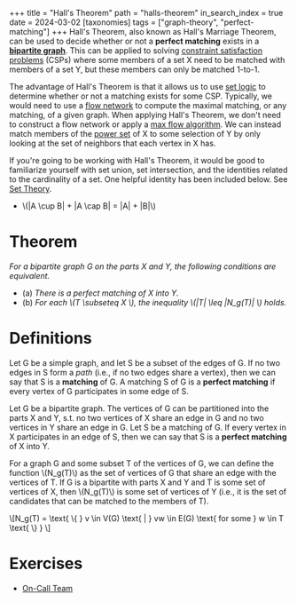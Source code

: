 +++
title = "Hall's Theorem"
path = "halls-theorem"
in_search_index = true
date = 2024-03-02
[taxonomies]
tags = ["graph-theory", "perfect-matching"]
+++
Hall's Theorem, also known as Hall's Marriage Theorem, can be used to decide whether or not a **perfect matching** exists in a **[bipartite graph](@/_theory/bipartite_graph.md)**. This can be  applied to solving [constraint satisfaction problems](@/_theory/constraint_satisfaction_problem.md) (CSPs) where some members of a set X  need to be matched with members of a set Y, but these members can only be matched 1-to-1. 

The advantage of Hall's Theorem is that it allows us to use [set logic](@/_theory/set_theory.md) to determine whether or not a matching exists for some CSP. Typically, we would need to use a [flow network](@/_data_structures/flow_network.md) to compute the maximal matching, or any matching, of a given graph. When applying Hall's Theorem, we don't need to construct a flow network or apply a [max flow algorithm](@/_algorithms/maximum_flow.md). We can instead match members of the [power set](@/_theory/set_theory.md#power-set) of X to some selection of Y by only looking at the set of neighbors that each vertex in X has.

If you're going to be working with Hall's Theorem, it would be good to
familiarize yourself with set union, set intersection, and the identities
related to the cardinality of a set. One helpful identity has been included
below. See [Set Theory](@/_theory/set_theory.md).

- \\(|A \cup B| + |A \cap B| = |A| + |B|\\)


# Theorem

_For a bipartite graph G on the parts X and Y, the following conditions are
equivalent._

- (a) _There is a perfect matching of X into Y._
- (b) _For each \\(T \subseteq X \\), the inequality \\(|T| \leq |N_g(T)| \\) holds._

# Definitions

Let G be a simple graph, and let S be a subset of the edges of G. If no two
edges in S form a _path_ (i.e., if no two edges share a vertex), then we can say
that S is a **matching** of G. A matching S of G is a **perfect matching** if
every vertex of G participates in some edge of S.

Let G be a bipartite graph. The vertices of G can be partitioned into the parts
X and Y, s.t. no two vertices of X share an edge in G and no two vertices in Y
share an edge in G. Let S be a matching of G. If every vertex in X participates
in an edge of S, then we can say that S is a **perfect matching** of X into Y.

For a graph G and some subset T of the vertices of G, we can define the function
\\(N_g(T)\\) as the set of vertices of G that share an edge with the vertices of
T. If G is a bipartite with parts X and Y and T is some set of vertices of X,
then \\(N_g(T)\\) is some set of vertices of Y (i.e., it is the set of
candidates that can be matched to the members of T).

\\[N_g(T) = \text{ \\{ } v \in V(G) \text{ | } vw \in E(G) \text{ for some } w \in T \text{ \\} } \\]

# Exercises

- [On-Call Team](@/_exercises/on_call_team.md)
